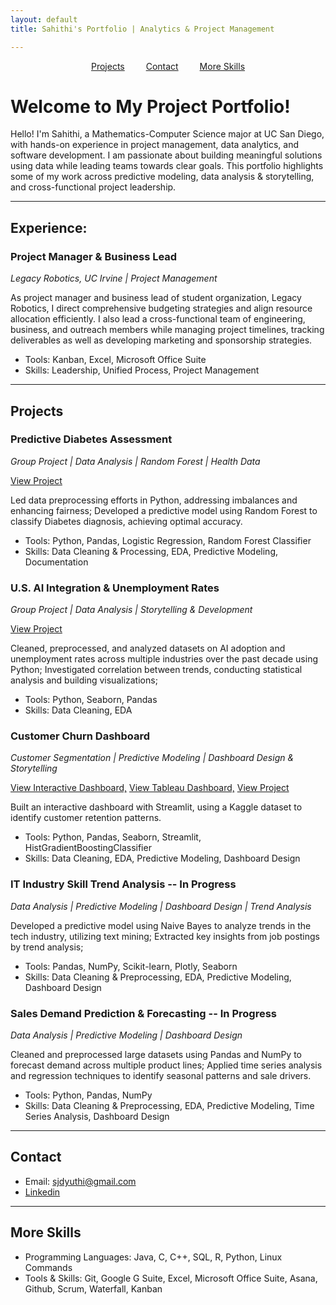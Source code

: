 ```yaml
---
layout: default
title: Sahithi's Portfolio | Analytics & Project Management 

---
```

<div style="text-align: center; margin-bottom: 20px;">
  <a href="#Projects" style="margin: 0 15px;">Projects</a>
  <a href="#Contact" style="margin: 0 15px;">Contact</a>
  <a href="#More Skills" style="margin: 0 15px;">More Skills</a>
</div>

# Welcome to My Project Portfolio!

Hello! I'm Sahithi, a Mathematics-Computer Science major at UC San Diego, with hands-on experience in project management, data analytics, and software development. I am passionate about building meaningful solutions using data while leading teams towards clear goals. This portfolio highlights some of my work across predictive modeling, data analysis & storytelling, and cross-functional project leadership.  

--- 

## Experience: 
### Project Manager & Business Lead 
*Legacy Robotics, UC Irvine | Project Management*

As project manager and business lead of student organization, Legacy Robotics, I direct comprehensive budgeting strategies and align resource allocation efficiently. I also lead a cross-functional team of engineering, business, and outreach members while managing project timelines, tracking deliverables as well as developing marketing and sponsorship strategies. 

- Tools: Kanban, Excel, Microsoft Office Suite
- Skills: Leadership, Unified Process, Project Management


---
## Projects <a name="Projects"></a>

### Predictive Diabetes Assessment 
*Group Project | Data Analysis | Random Forest | Health Data*

[View Project](https://github.com/sahithidj/gp-predictive-diabetes)

Led data preprocessing efforts in Python, addressing imbalances and enhancing fairness; Developed a predictive model using Random Forest to classify Diabetes diagnosis, achieving optimal accuracy.

- Tools: Python, Pandas, Logistic Regression, Random Forest Classifier
- Skills: Data Cleaning & Processing, EDA, Predictive Modeling, Documentation

### U.S. AI Integration & Unemployment Rates
*Group Project | Data Analysis | Storytelling & Development*

[View Project](https://github.com/sahithidj/gp-AI-unemployment-analysis)

Cleaned, preprocessed, and analyzed datasets on AI adoption and unemployment rates across multiple industries over the past decade using Python; Investigated correlation between trends, conducting statistical analysis and building visualizations; 

- Tools: Python, Seaborn, Pandas
- Skills: Data Cleaning, EDA

### Customer Churn Dashboard 
*Customer Segmentation | Predictive Modeling | Dashboard Design & Storytelling*

[View Interactive Dashboard,](https://p1-customer-churn-dashboard1.streamlit.app/)
[View Tableau Dashboard,](https://public.tableau.com/shared/99WKNXR9K?:display_count=n&:origin=viz_share_link)
[View Project](https://github.com/sahithidj/p1-customer-churn)

Built an interactive dashboard with Streamlit, using a Kaggle dataset to identify customer retention patterns. 

- Tools: Python, Pandas, Seaborn, Streamlit, HistGradientBoostingClassifier
- Skills: Data Cleaning, EDA, Predictive Modeling, Dashboard Design

### IT Industry Skill Trend Analysis -- In Progress 
*Data Analysis | Predictive Modeling | Dashboard Design | Trend Analysis*


Developed a predictive model using Naive Bayes to analyze trends in the tech industry, utilizing text mining; Extracted key insights from job postings by trend analysis;

- Tools: Pandas, NumPy, Scikit-learn, Plotly, Seaborn 
- Skills: Data Cleaning & Preprocessing, EDA, Predictive Modeling, Dashboard Design 

### Sales Demand Prediction & Forecasting -- In Progress 
*Data Analysis | Predictive Modeling | Dashboard Design*

Cleaned and preprocessed large datasets using Pandas and NumPy to forecast demand across multiple product lines; Applied time series analysis and regression techniques to identify seasonal patterns and sale drivers. 

- Tools: Python, Pandas, NumPy
- Skills: Data Cleaning & Preprocessing, EDA, Predictive Modeling, Time Series Analysis, Dashboard Design

---
## Contact <a name="Contact"></a>
- Email: [sjdyuthi@gmail.com](mailto:sjdyuthi@gmail.com)
- [Linkedin](https://www.linkedin.com/in/sahithi-josyam-41132031b)

---
## More Skills <a name="More Skills"></a>
- Programming Languages: Java, C, C++, SQL, R, Python, Linux Commands 
- Tools & Skills: Git, Google G Suite, Excel, Microsoft Office Suite, Asana, Github, Scrum, Waterfall, Kanban
